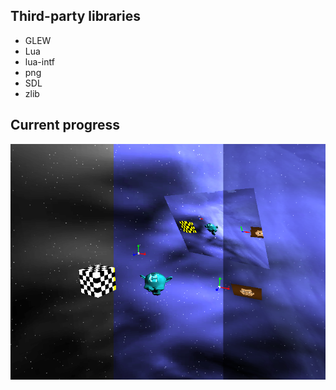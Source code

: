 ## Third-party libraries
* GLEW
* Lua
* lua-intf
* png
* SDL
* zlib

## Current progress
![Current progress](/screenshot2.png?raw=true)
